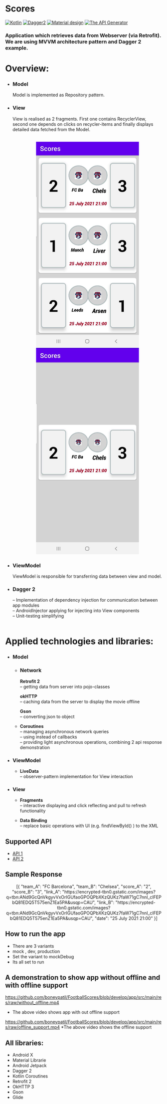 # Scores


[![Kotlin](https://img.shields.io/badge/Kotlin-1.3.61-blue.svg)](https://kotlinlang.org)
[![Dagger2](https://img.shields.io/badge/Dagger%202-2.26-red.svg)](https://github.com/google/dagger)
[![Material design](https://img.shields.io/badge/Material%20Design-1.2.0--alpha%205-%237464f2.svg)](https://material.io)
[![The API Generator ](https://designer.mocky.io/static/media/logo-dark.2d24ebf2.png)](https://designer.mocky.io/)

### Application which retrieves data from Webserver (via Retrofit). We are using MVVM architecture pattern and Dagger 2 example.
 # Overview:

* ### __Model__
   Model is implemented as Repository pattern.
* ### __View__
     View is realised as 2 fragments. First one contains RecyclerView, second one depends on clicks on recycler-items and finally displays detailed data fetched from the Model. 
    <br/><br/>

    <div align = "center">
     <img src = "https://github.com/boneypatil/FootballScores/blob/develop/app/src/main/res/drawable/screen1.jpeg?raw=true" width="330">
     <img src = "https://github.com/boneypatil/FootballScores/blob/develop/app/src/main/res/drawable/screen2.jpeg?raw=true" width="330">
    </div>

*  ### __ViewModel__
   ViewModel is responsible for transferring data between view and model.
* ### __Dagger 2__
    – Implementation of dependency injection for communication between app modules<br/>
    – AndroidInjector applying for injecting into View components<br/>
    – Unit-testing simplifying
    <br/><br/>


# Applied technologies and libraries:


* ### __Model__

	* ### __Network__<br/>
	     __Retrofit 2__ <br/>
		– getting data from server into pojo-classes
     
	     __okHTTP__ <br/>
	        – caching data from the server to display the movie offline
		
	     __Gson__ <br/>
		– converting  json to object
       
   * __Coroutines__ <br/>
      – managing asynchronous network queries<br/>
      – using instead of callbacks<br/>
      – providing light asynchronous operations, combining 2 api response demonstration 

* ### __ViewModel__
   * __LiveData__ <br/>
      – observer-pattern implementation for View interaction
         
* ### __View__
   * __Fragments__ <br/>
     – interactive displaying and click reflecting and pull to refresh functionality 
          
  *  __Data Binding__ <br/>
    – replace basic operations with UI (e.g. findViewById() ) to the XML
    
## Supported API
* <a href="https://run.mocky.io/v3/3fadb468-fcdb-4c1f-ad9c-86603aa595b2">API 1</a><br/>
* <a href="https://run.mocky.io/v3/715e6823-579c-4f31-b90c-51c6bfd3b8d0">API 2</a><br/>


## Sample Response 

  <div align = "center">
	<p> 
		[{
	"team_A": "FC Barcelona",
	"team_B": "Chelsea",
	"score_A": "2",
	"score_B": "3",
	"link_A": "https://encrypted-tbn0.gstatic.com/images?q=tbn:ANd9GcQnVkgyvVxOrIGUfaoGPOQPbXKzQUKz7faW71gC7nnI_clFEPbQ81EDQ5T575enZ1Ea5PA&usqp=CAU",
	"link_B": "https://encrypted-tbn0.gstatic.com/images?q=tbn:ANd9GcQnVkgyvVxOrIGUfaoGPOQPbXKzQUKz7faW71gC7nnI_clFEPbQ81EDQ5T575enZ1Ea5PA&usqp=CAU",
	"date": "25 July 2021 21:00"
}]
	</p>
    </div>
    
## How to run the app
* There are 3 variants 
* mock , dev, production 
* Set the variant to mockDebug
* Its all set to run 

## A demonstration to show app without offline and with offline support 
https://github.com/boneypatil/FootballScores/blob/develop/app/src/main/res/raw/without_offline.mp4
* The above video shows app with out offline support  

https://github.com/boneypatil/FootballScores/blob/develop/app/src/main/res/raw/offline_support.mp4
*The above video shows the offline support

## All libraries: <br/>

* Android X
* Material Librarie 
* Android Jetpack
* Dagger 2
* Kotlin Coroutines
* Retrofit 2
* OkHTTP 3
* Gson
* Glide

